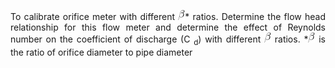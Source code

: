 <p style="text-align: justify;">
To calibrate orifice meter with different <img src="images/CodeCogsEqn (42).gif"  style="width:11px;height:16px;">* ratios. Determine the flow head relationship for this
flow meter and determine the effect of Reynolds number on the coefficient of discharge (C <sub>d</sub>)
with different <img src="images/CodeCogsEqn (42).gif" style="width:11px;height:16px;"> ratios.
*<img src="images/CodeCogsEqn (42).gif"  style="width:11px;height:16px;"> is the ratio of orifice diameter to pipe diameter
</p>
